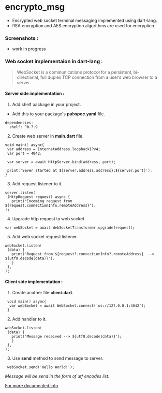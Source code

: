 # encrypto_msg
- Encrypted web socket terminal messaging implemented using dart-lang.
- RSA encryption and AES encryption algorithms are used for encryption.

### Screenshots : 
- work in progress

### Web socket implementaion in dart-lang :
> WebSocket is a communications protocol for a persistent, bi-directional, full duplex TCP connection from a user’s web browser to a server.
#### Server side implementation :
1. Add shelf package in your project.
  * Add this to your package's **pubspec.yaml** file.
  ```
  dependencies:
    shelf: ^0.7.9
  ```
  
 2. Create web server in **main.dart** file.
 ```
 void main() async{
  var address = InternetAddress.loopbackIPv4;
  var port = 4042;
  
  var server = await HttpServer.bind(address, port);

  print('Sever started at ${server.address.address}:${server.port}');
 }
 ```
 
 3. Add request listener to it.
 ```
 server.listen(
  (HttpRequest request) async {
    print("Incoming request from ${request.connectionInfo.remoteAddress}");
 );
 ```
 
 4. Upgrade http request to web socket.
 ```
 var webSocket = await WebSocketTransformer.upgrade(request);
 ```
 
 5. Add web socket request listener.
 ```
 webSocket.listen(
  (data) {
    print('Request from ${request?.connectionInfo?.remoteAddress}  --> ${utf8.decode(data)}');      
    }
  },
 );
 ```
 
#### Client side implementation :
1. Create another file **client.dart**.
```
 void main() async{
  var webSocket = await WebSocket.connect('ws://127.0.0.1:4042');
 }
```

2. Add handler to it.
 ```
 webSocket.listen(
  (data) {
    print('Message received --> ${utf8.decode(data)}');      
    }
  },
 );
 ```
 
 3. Use **send** method to send message to server.
 ```
  webSocket.send('Hello World!');
 ```
 _Message will be send in the form of utf encodes list._

[For more documented info](https://api.dart.dev/stable/2.9.1/dart-io/WebSocket-class.html)
